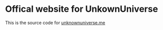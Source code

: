 # Offical website for UnkownUniverse

This is the source code for [unknownuniverse.me](unknownuniverse.me)
